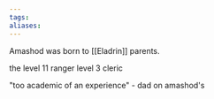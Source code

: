 ```yaml
---
tags:
aliases:
---
```

Amashod was born to [[Eladrin]] parents.

the level 11 ranger level 3 cleric

"too academic of an experience" - dad on amashod's 